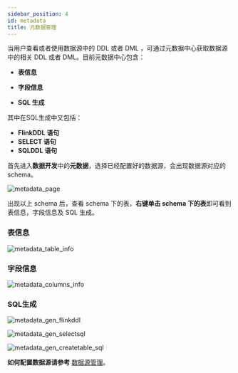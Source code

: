 ```yaml
---
sidebar_position: 4
id: metadata
title: 元数据管理
---
```



当用户查看或者使用数据源中的 DDL 或者 DML ，可通过元数据中心获取数据源中的相关 DDL 或者 DML。目前元数据中心包含：

- **表信息**

- **字段信息**

- **SQL 生成**

其中在SQL生成中又包括：

- **FlinkDDL 语句**
- **SELECT 语句**
- **SQLDDL 语句**

首先进入**数据开发**中的**元数据**，选择已经配置好的数据源，会出现数据源对应的schema。

![metadata_page](http://www.aiwenmo.com/dinky/docs/zh-CN/administrator_guide/metadata/metadata_page.png)


出现以上 schema 后，查看 schema 下的表，**右键单击 schema 下的表**即可看到表信息，字段信息及 SQL 生成。

### 表信息
![metadata_table_info](http://www.aiwenmo.com/dinky/docs/zh-CN/administrator_guide/metadata/metadata_table_info.png)

### 字段信息
![metadata_columns_info](http://www.aiwenmo.com/dinky/docs/zh-CN/administrator_guide/metadata/metadata_columns_info.png)

### SQL生成
![metadata_gen_flinkddl](http://www.aiwenmo.com/dinky/docs/zh-CN/administrator_guide/metadata/metadata_gen_flinkddl.png)

![metadata_gen_selectsql](http://www.aiwenmo.com/dinky/docs/zh-CN/administrator_guide/metadata/metadata_gen_selectsql.png)

![metadata_gen_createtable_sql](http://www.aiwenmo.com/dinky/docs/zh-CN/administrator_guide/metadata/metadata_gen_createtable_sql.png)


**如何配置数据源请参考** [数据源管理](../register_center/datasource_manage)。



